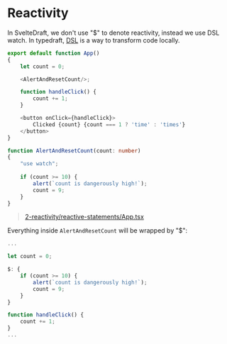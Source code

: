 # Reactivity

In SvelteDraft, we don't use "$" to denote reactivity, instead we use DSL watch. In typedraft, [DSL](https://github.com/mistlog/typedraft-docs/blob/master/concepts/concepts.md#dsl) is a way to transform code locally.

```typescript
export default function App()
{
    let count = 0;

    <AlertAndResetCount/>;

    function handleClick() {
        count += 1;
    }

    <button onClick={handleClick}>
        Clicked {count} {count === 1 ? 'time' : 'times'}
    </button>
}

function AlertAndResetCount(count: number)
{
    "use watch";
    
    if (count >= 10) {
        alert(`count is dangerously high!`);
        count = 9;
    }
}
```

>[2-reactivity/reactive-statements/App.tsx](https://github.com/mistlog/svelte-draft-tutorial/blob/master/src/examples/2-reactivity/reactive-statements/App.tsx)

Everything inside `AlertAndResetCount` will be wrapped by "$":

```typescript
...

let count = 0;

$: {
    if (count >= 10) {
        alert(`count is dangerously high!`);
        count = 9;
    }
}

function handleClick() {
    count += 1;
}
...
```